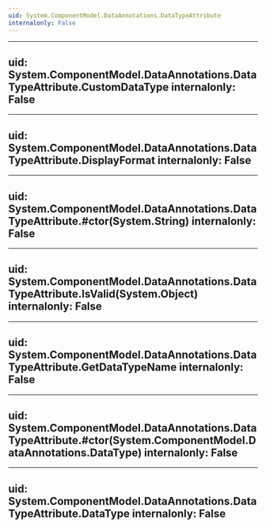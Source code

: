 ```yaml
---
uid: System.ComponentModel.DataAnnotations.DataTypeAttribute
internalonly: False
---
```


---
uid: System.ComponentModel.DataAnnotations.DataTypeAttribute.CustomDataType
internalonly: False
---

---
uid: System.ComponentModel.DataAnnotations.DataTypeAttribute.DisplayFormat
internalonly: False
---

---
uid: System.ComponentModel.DataAnnotations.DataTypeAttribute.#ctor(System.String)
internalonly: False
---

---
uid: System.ComponentModel.DataAnnotations.DataTypeAttribute.IsValid(System.Object)
internalonly: False
---

---
uid: System.ComponentModel.DataAnnotations.DataTypeAttribute.GetDataTypeName
internalonly: False
---

---
uid: System.ComponentModel.DataAnnotations.DataTypeAttribute.#ctor(System.ComponentModel.DataAnnotations.DataType)
internalonly: False
---

---
uid: System.ComponentModel.DataAnnotations.DataTypeAttribute.DataType
internalonly: False
---
